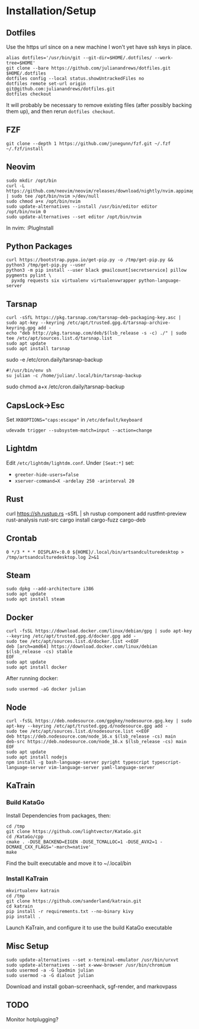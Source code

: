 Installation/Setup
==================

Dotfiles
--------

Use the https url since on a new machine I won't yet have ssh keys in place.

```
alias dotfiles='/usr/bin/git --git-dir=$HOME/.dotfiles/ --work-tree=$HOME'
git clone --bare https://github.com/julianandrews/dotfiles.git $HOME/.dotfiles
dotfiles config --local status.showUntrackedFiles no
dotfiles remote set-url origin git@github.com:julianandrews/dotfiles.git
dotfiles checkout
```

It will probably be necessary to remove existing files (after possibly backing
them up), and then rerun `dotfiles checkout`.

FZF
---

```
git clone --depth 1 https://github.com/junegunn/fzf.git ~/.fzf
~/.fzf/install
```

Neovim
------

```
sudo mkdir /opt/bin
curl -L https://github.com/neovim/neovim/releases/download/nightly/nvim.appimage | sudo tee /opt/bin/nvim >/dev/null
sudo chmod a+x /opt/bin/nvim
sudo update-alternatives --install /usr/bin/editor editor /opt/bin/nvim 0
sudo update-alternatives --set editor /opt/bin/nvim
```

In nvim:
:PlugInstall

Python Packages
---------------

```
curl https://bootstrap.pypa.io/get-pip.py -o /tmp/get-pip.py && python3 /tmp/get-pip.py --user
python3 -m pip install --user black gmailcount[secretservice] pillow pygments pylint \
  pyxdg requests six virtualenv virtualenvwrapper python-language-server
```


Tarsnap
-------

```
curl -sSfL https://pkg.tarsnap.com/tarsnap-deb-packaging-key.asc | sudo apt-key --keyring /etc/apt/trusted.gpg.d/tarsnap-archive-keyring.gpg add -
echo "deb http://pkg.tarsnap.com/deb/$(lsb_release -s -c) ./" | sudo tee /etc/apt/sources.list.d/tarsnap.list
sudo apt update
sudo apt install tarsnap
```

sudo -e /etc/cron.daily/tarsnap-backup

    #!/usr/bin/env sh
    su julian -c /home/julian/.local/bin/tarsnap-backup

sudo chmod a+x /etc/cron.daily/tarsnap-backup

CapsLock->Esc
-------------

Set `XKBOPTIONS="caps:escape"` in `/etc/default/keyboard`

```
udevadm trigger --subsystem-match=input --action=change
```

Lightdm
-------

Edit `/etc/lightdm/lightdm.conf`. Under `[Seat:*]` set:

* `greeter-hide-users=false`
* `xserver-command=X -ardelay 250 -arinterval 20`

Rust
----

curl https://sh.rustup.rs -sSfL | sh
rustup component add rustfmt-preview rust-analysis rust-src
cargo install cargo-fuzz cargo-deb

Crontab
-------

`0 */3 * * * DISPLAY=:0.0 ${HOME}/.local/bin/artsandculturedesktop > /tmp/artsandculturedesktop.log 2>&1`

Steam
-----

```
sudo dpkg --add-architecture i386
sudo apt update
sudo apt install steam
```

Docker
------

```
curl -fsSL https://download.docker.com/linux/debian/gpg | sudo apt-key --keyring /etc/apt/trusted.gpg.d/docker.gpg add -
sudo tee /etc/apt/sources.list.d/docker.list <<EOF
deb [arch=amd64] https://download.docker.com/linux/debian $(lsb_release -cs) stable
EOF
sudo apt update
sudo apt install docker
```

After running docker:

```
sudo usermod -aG docker julian
```

Node
----

```
curl -fsSL https://deb.nodesource.com/gpgkey/nodesource.gpg.key | sudo apt-key --keyring /etc/apt/trusted.gpg.d/nodesource.gpg add -
sudo tee /etc/apt/sources.list.d/nodesource.list <<EOF
deb https://deb.nodesource.com/node_16.x $(lsb_release -cs) main
deb-src https://deb.nodesource.com/node_16.x $(lsb_release -cs) main
EOF
sudo apt update
sudo apt install nodejs
npm install -g bash-language-server pyright typescript typescript-language-server vim-language-server yaml-language-server
```

KaTrain
-------

### Build KataGo

Install Dependencies from packages, then:

```
cd /tmp
git clone https://github.com/lightvector/KataGo.git
cd /KataGo/cpp
cmake . -DUSE_BACKEND=EIGEN -DUSE_TCMALLOC=1 -DUSE_AVX2=1 -DCMAKE_CXX_FLAGS='-march=native'
make
```

Find the built executable and move it to ~/.local/bin

### Install KaTrain

```
mkvirtualenv katrain
cd /tmp
git clone https://github.com/sanderland/katrain.git
cd katrain
pip install -r requirements.txt --no-binary kivy
pip install .
```

Launch KaTrain, and configure it to use the build KataGo executable

Misc Setup
----------

```
sudo update-alternatives --set x-terminal-emulator /usr/bin/urxvt
sudo update-alternatives --set x-www-browser /usr/bin/chromium
sudo usermod -a -G lpadmin julian
sudo usermod -a -G dialout julian
```

Download and install goban-screenhack, sgf-render, and markovpass

TODO
----
Monitor hotplugging?
